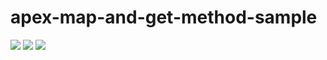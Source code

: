 # apex-map-and-get-method-sample
<img src="http://cdn-ak.f.st-hatena.com/images/fotolife/t/tyoshikawa1106/20150501/20150501200319.png" />

<img src="http://cdn-ak.f.st-hatena.com/images/fotolife/t/tyoshikawa1106/20150501/20150501200145.png" />

<img src="http://cdn-ak.f.st-hatena.com/images/fotolife/t/tyoshikawa1106/20150501/20150501200043.png" />
